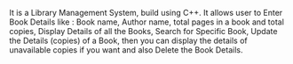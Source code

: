 It is a Library Management System, build using C++.
It allows user to Enter Book Details like :  Book name, Author name, total pages in a book and total copies, Display Details of all the Books, Search for Specific Book, Update the Details (copies) of a Book, 
then you can display the details of unavailable copies if you want and also Delete the Book Details.

